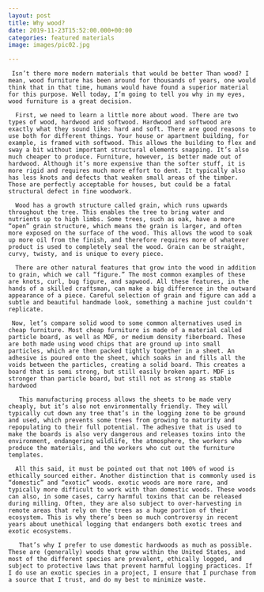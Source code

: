 ```yaml
---
layout: post
title: Why wood?
date: 2019-11-23T15:52:00.000+00:00
categories: featured materials
image: images/pic02.jpg

---
```

     Isn’t there more modern materials that would be better Than wood? I mean, wood furniture has been around for thousands of years, one would think that in that time, humans would have found a superior material for this purpose. Well today, I’m going to tell you why in my eyes, wood furniture is a great decision. 

<!--more-->

      First, we need to learn a little more about wood. There are two types of wood, hardwood and softwood. Hardwood and softwood are exactly what they sound like: hard and soft. There are good reasons to use both for different things. Your house or apartment building, for example, is framed with softwood. This allows the building to flex and sway a bit without important structural elements snapping. It’s also much cheaper to produce. Furniture, however, is better made out of hardwood. Although it’s more expensive than the softer stuff, it is more rigid and requires much more effort to dent. It typically also has less knots and defects that weaken small areas of the timber. Those are perfectly acceptable for houses, but could be a fatal structural defect in fine woodwork.

      Wood has a growth structure called grain, which runs upwards throughout the tree. This enables the tree to bring water and nutrients up to high limbs. Some trees, such as oak, have a more “open” grain structure, which means the grain is larger, and often more exposed on the surface of the wood. This allows the wood to soak up more oil from the finish, and therefore requires more of whatever product is used to completely seal the wood. Grain can be straight, curvy, twisty, and is unique to every piece.

      There are other natural features that grow into the wood in addition to grain, which we call “figure.” The most common examples of these are knots, curl, bug figure, and sapwood. All these features, in the hands of a skilled craftsman, can make a big difference in the outward appearance of a piece. Careful selection of grain and figure can add a subtle and beautiful handmade look, something a machine just couldn't replicate.

     Now, let’s compare solid wood to some common alternatives used in cheap furniture. Most cheap furniture is made of a material called particle board, as well as MDF, or medium density fiberboard. These are both made using wood chips that are ground up into small particles, which are then packed tightly together in a sheet. An adhesive is poured onto the sheet, which soaks in and fills all the voids between the particles, creating a solid board. This creates a board that is semi strong, but still easily broken apart. MDF is stronger than particle board, but still not as strong as stable hardwood

       This manufacturing process allows the sheets to be made very cheaply, but it’s also not environmentally friendly. They will typically cut down any tree that’s in the logging zone to be ground and used, which prevents some trees from growing to maturity and repopulating to their full potential. The adhesive that is used to make the boards is also very dangerous and releases toxins into the environment, endangering wildlife, the atmosphere, the workers who produce the materials, and the workers who cut out the furniture templates.

      All this said, it must be pointed out that not 100% of wood is ethically sourced either. Another distinction that is commonly used is “domestic” and “exotic” woods. exotic woods are more rare, and typically more difficult to work with than domestic woods. These woods can also, in some cases, carry harmful toxins that can be released during milling. Often, they are also subject to over-harvesting in remote areas that rely on the trees as a huge portion of their ecosystem. This is why there’s been so much controversy in recent years about unethical logging that endangers both exotic trees and exotic ecosystems.

       That’s why I prefer to use domestic hardwoods as much as possible. These are (generally) woods that grow within the United States, and most of the different species are prevalent, ethically logged, and subject to protective laws that prevent harmful logging practices. If I do use an exotic species in a project, I ensure that I purchase from a source that I trust, and do my best to minimize waste.